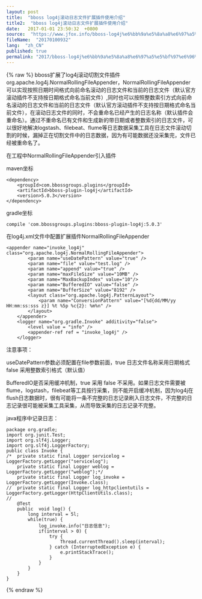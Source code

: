 ```yaml
---
layout: post
title:  "bboss log4j滚动日志文件扩展插件使用介绍"
title2:  "bboss log4j滚动日志文件扩展插件使用介绍"
date:   2017-01-01 23:50:32  +0800
source:  "https://www.jfox.info/bboss-log4j%e6%bb%9a%e5%8a%a8%e6%97%a5%e5%bf%97%e6%96%87%e4%bb%b6%e6%89%a9%e5%b1%95%e6%8f%92%e4%bb%b6%e4%bd%bf%e7%94%a8%e4%bb%8b%e7%bb%8d.html"
fileName:  "20170100932"
lang:  "zh_CN"
published: true
permalink: "2017/bboss-log4j%e6%bb%9a%e5%8a%a8%e6%97%a5%e5%bf%97%e6%96%87%e4%bb%b6%e6%89%a9%e5%b1%95%e6%8f%92%e4%bb%b6%e4%bd%bf%e7%94%a8%e4%bb%8b%e7%bb%8d.html"
---
```

{% raw %}
bboss扩展了log4j滚动切割文件插件org.apache.log4j.NormalRollingFileAppender，NormalRollingFileAppender可以实现按照日期时间格式向前命名滚动的日志文件和当前的日志文件（默认官方滚动插件不支持按日期格式命名当前文件）,同时也可以按照整数索引方式向前命名滚动的日志文件和当前的日志文件（默认官方滚动插件不支持按日期格式命名当前文件），在滚动日志文件的同时，不会重命名已经产生的日志名称（默认插件会重命名）。通过不重命名已有文件和生成新的带日期或者整数索引的日志文件，可以很好地解决logstash、filebeat、flume等日志数据采集工具在日志文件滚动切割的时候，漏掉正在切割文件中的日志数据，因为有可能数据还没采集完，文件已经被重命名了。 

在工程中NormalRollingFileAppender引入插件 

maven坐标 

    <dependency>
        <groupId>com.bbossgroups.plugins</groupId>
        <artifactId>bboss-plugin-log4j</artifactId>
        <version>5.0.3</version>
    </dependency>

gradle坐标 

    compile 'com.bbossgroups.plugins:bboss-plugin-log4j:5.0.3'

在log4j.xml文件中配置扩展插件NormalRollingFileAppender 

    <appender name="invoke_log4j" class="org.apache.log4j.NormalRollingFileAppender">
    		<param name="useDatePattern" value="true" />
    		<param name="file" value="test.log" />
    		<param name="append" value="true" />
    		<param name="maxFileSize" value="10MB" />
    		<param name="MaxBackupIndex" value="10"/>
    		<param name="BufferedIO" value="false" />
    		<param name="BufferSize" value="8192" />
    		<layout class="org.apache.log4j.PatternLayout">
    			<param name="ConversionPattern" value="[%d{dd/MM/yy HH:mm:ss:sss z}] %t %5p %c{2}: %m%n" />
    		</layout>
    	</appender>
    	<logger name="org.gradle.Invoke" additivity="false">
    		<level value = "info" />
    		<appender-ref ref = "invoke_log4j" />
    	</logger>

注意事项： 

useDatePattern参数必须配置在file参数前面，true 日志文件名称采用日期格式 false 采用整数索引格式（默认值） 

BufferedIO是否采用缓冲机制，true 采用 false 不采用。如果日志文件需要被flume，logstash，filebeat等工具按行采集，则不能开启缓冲机制，因为log4j在flush日志数据时，很有可能将一条不完整的日志记录刷入日志文件，不完整的日志记录很可能被采集工具采集，从而导致采集的日志记录不完整。 

java程序中记录日志： 

    package org.gradle;
    import org.junit.Test;
    import org.slf4j.Logger;
    import org.slf4j.LoggerFactory;
    public class Invoke {
    /*	private static final Logger servicelog = LoggerFactory.getLogger("servicelog");
    	private static final Logger weblog = LoggerFactory.getLogger("weblog");*/
    	private static final Logger log_invoke = LoggerFactory.getLogger(Invoke.class);
    //	private static final Logger log_httpclientutils = LoggerFactory.getLogger(HttpClientUtils.class);
    //	
    	@Test
        public  void log() {
        	long interval = 5l;
        	while(true) {
    			log_invoke.info("日志信息");
    			if(interval > 0) {
    				try {
    					Thread.currentThread().sleep(interval);
    				} catch (InterruptedException e) {
    					e.printStackTrace();
    				}
    			}
    		}
        }	
    }
{% endraw %}
